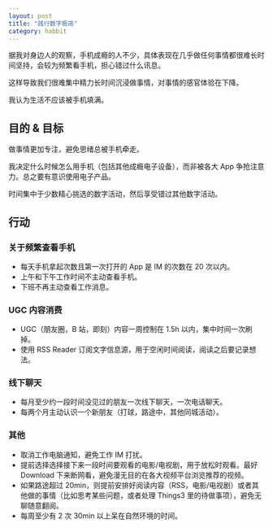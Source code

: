 ```yaml
---
layout: post
title: "践行数字极简"
category: habbit
---
```


据我对身边人的观察，手机成瘾的人不少，具体表现在几乎做任何事情都很难长时间坚持，会较为频繁看手机，担心错过什么讯息。

这样导致我们很难集中精力长时间沉浸做事情，对事情的感官体验在下降。

我认为生活不应该被手机填满。

## 目的 & 目标

做事情更加专注，避免思绪总被手机牵走。

我决定什么时候怎么用手机（包括其他成瘾电子设备），而非被各大 App 争抢注意力。总之要有意识使用电子产品。

时间集中于少数精心挑选的数字活动，然后享受错过其他数字活动。

## 行动

### 关于频繁查看手机

- 每天手机拿起次数且第一次打开的 App 是 IM 的次数在 20 次以内。
- 上午和下午工作时间不主动查看手机。
- 下班不再主动查看工作消息。

### UGC 内容消费

- UGC（朋友圈，B 站，即刻）内容一周控制在 1.5h 以内，集中时间一次刷掉。
- 使用 RSS Reader 订阅文字信息源，用于空闲时间阅读，阅读之后要记录想法。

### 线下聊天

- 每月至少约一段时间没见过的朋友一次线下聊天，一次电话聊天。
- 每两个月主动认识一个新朋友（打球，路途中，其他同城活动）。

### 其他

- 取消工作电脑通知，避免工作 IM 打扰。
- 提前选择选择接下来一段时间要观看的电影/电视剧，用于放松时观看。最好 Download 下来断网看，避免漫无目的在各大视频平台浏览推荐的视频。
- 如果路途超过 20min，则提前安排好阅读内容（RSS，电影/电视剧）或者其他做的事情（比如思考某些问题，或者处理 Things3 里的待做事项），避免无聊随意翻阅。
- 每周至少有 2 次 30min 以上呆在自然环境的时间。
